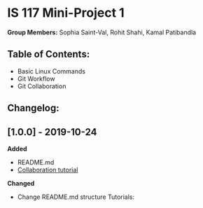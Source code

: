 # IS 117 Mini-Project 1

**Group Members:** Sophia Saint-Val, Rohit Shahi, Kamal Patibandla

Table of Contents:
-------------------
+ Basic Linux Commands
+ Git Workflow
+ Git Collaboration

Changelog:
-------------
## [1.0.0] - 2019-10-24
**Added**
- README.md
- [Collaboration tutorial](https://github.com/stval98/is117_miniproject1/blob/master/collaboration.md) 

**Changed**
- Change README.md structure
Tutorials:

